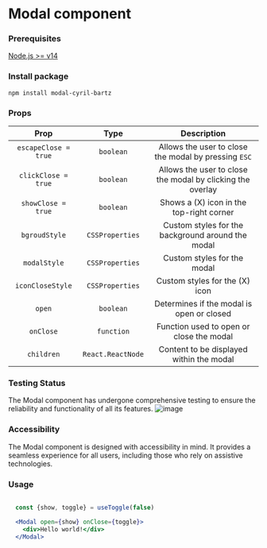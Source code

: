 # Modal component

### Prerequisites

[Node.js >= v14](https://nodejs.org/en/)

### Install package

```shell
npm install modal-cyril-bartz
```

### Props

|       Prop         |        Type       |                 Description               |
| :----------------: | :---------------: | :---------------------------------------: |
| `escapeClose = true`| `boolean`| Allows the user to close the modal by pressing `ESC`|
| `clickClose = true`| `boolean`| Allows the user to close the modal by clicking the overlay|
| `showClose = true` | `boolean`| Shows a (X) icon in the top-right corner|
| `bgroudStyle`| `CSSProperties` | Custom styles for the background around the modal|
| `modalStyle`| `CSSProperties` | Custom styles for the modal |
| `iconCloseStyle`| `CSSProperties` | Custom styles for the (X) icon|
| `open`| `boolean` | Determines if the modal is open or closed|
| `onClose`| `function` | Function used to open or close the modal|
| `children`| `React.ReactNode` | Content to be displayed within the modal|

### Testing Status

The Modal component has undergone comprehensive testing to ensure the reliability and functionality of all its features.
![image](https://github.com/BartzCyril/hrnet-modal/assets/123480754/8294ad5f-cf01-451c-aa4d-da40069d4417)

### Accessibility

The Modal component is designed with accessibility in mind. It provides a seamless experience for all users, including those who rely on assistive technologies.

### Usage

```jsx

  const {show, toggle} = useToggle(false)

  <Modal open={show} onClose={toggle}>
    <div>Hello world!</div>
  </Modal>

```
